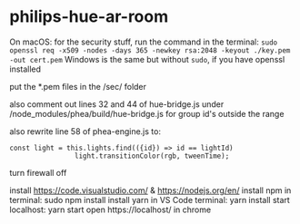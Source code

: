 # philips-hue-ar-room

On macOS:
for the security stuff, run the command in the terminal:
`sudo openssl req -x509 -nodes -days 365 -newkey rsa:2048 -keyout ./key.pem -out cert.pem`
Windows is the same but without `sudo`, if you have openssl installed

put the \*.pem files in the /sec/ folder

also comment out lines 32 and 44 of hue-bridge.js under /node_modules/phea/build/hue-bridge.js for group id's outside the range

also rewrite line 58 of phea-engine.js to:

```
const light = this.lights.find(({id}) => id == lightId)
                light.transitionColor(rgb, tweenTime);
```

turn firewall off

install https://code.visualstudio.com/ & https://nodejs.org/en/
install npm in terminal: sudo npm install
install yarn in VS Code terminal: yarn install
start localhost: yarn start
open https://localhost/ in chrome
